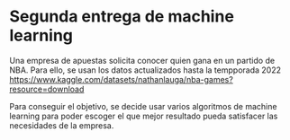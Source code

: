 # Segunda entrega de machine learning

Una empresa de apuestas solicita conocer quien gana en un partido de NBA. Para ello, se usan los datos actualizados hasta la tempporada 2022 https://www.kaggle.com/datasets/nathanlauga/nba-games?resource=download

Para conseguir el objetivo, se decide usar varios algoritmos de machine learning para poder escoger el que mejor resultado pueda satisfacer las necesidades de la empresa.